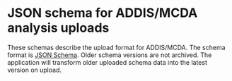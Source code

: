 JSON schema for ADDIS/MCDA analysis uploads
===========================================

These schemas describe the upload format for ADDIS/MCDA. The schema format is [JSON Schema](https://json-schema.org/). Older schema versions are not archived. The application will transform older uploaded schema data into the latest version on upload.
